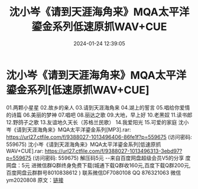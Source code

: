 ﻿---
title: 沈小岑《请到天涯海角来》MQA太平洋鎏金系列低速原抓WAV+CUE
date: 2024-01-24 12:39:05
categories: 新碟专辑、稀有等精品
tags: 华语中文
---
# 沈小岑《请到天涯海角来》MQA太平洋鎏金系列[低速原抓WAV+CUE]

01.两颗小星星
02.故乡的亲人
03.请到天涯海角来
04.湖上的誓言
05.唱给你爱情的诗篇
06.美丽的梦神
07.唱吧
08.丽达之歌
09.大地，早上好
10.老黑奴
11.读书郎
12.野鸽子之歌
13.友谊地久天长（苏格兰民歌）
14.我爱阳光
15.可爱的家庭
沈小岑《请到天涯海角来》MQA太平洋鎏金系列[MP3].rar: https://url27.ctfile.com/f/9388027-1013496406-86fe1f?p=559675
(访问密码: 559675)
沈小岑《请到天涯海角来》MQA太平洋鎏金系列[低速原抓WAV+CUE].rar: https://url27.ctfile.com/f/9388027-1013496313-3ebd97?p=559675
(访问密码: 559675)
解压码5元
--来自百度网盘超级会员V5的分享
度网盘：5元
进微信群Q群终身免费下载(城通下载Q群收160元,百度下载Q群200元,百度网盘云群群号8010838612 )
联系微信DF7080108 QQ 876321063
微信ym2020808
原文：[链接](https://blog.sina.com.cn/s/blog_1647c7e76010314ac.html)